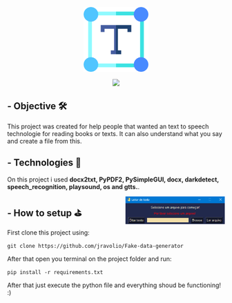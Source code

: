 
<div align="center">
<img width='150' src="./readmeImg/logo.png"/>
</div>
<div align="center">

<p>    </p>
<img src="https://img.shields.io/badge/python-3670A0?style=for-the-badge&logo=python&logoColor=white"/>
</div>



## -  Objective 🛠️
This project was created for help people that wanted an text to speech technologie for reading books or texts. It can also understand what you say and create a file from this.



## - Technologies 🚀️
On this project i used **docx2txt, PyPDF2, PySimpleGUI, docx, darkdetect, speech_recognition, playsound, os and gtts.**.

<img align='right' width="230" height="" src="./readmeImg/example.png" />

## - How to setup ⛳
First clone this project using:
```
git clone https://github.com/jravolio/Fake-data-generator
```
After that open you terminal on the project folder and run:
```
pip install -r requirements.txt
```
After that just execute the python file and everything shoud be functioning! :)
